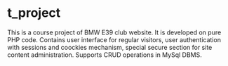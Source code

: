 # t_project

This is a course project of BMW E39 club website. It is developed on pure PHP code. Contains user interface for regular visitors, user authentication with sessions and coockies mechanism, special secure section for site content administration. Supports CRUD operations in MySql DBMS.